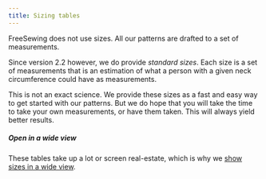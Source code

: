 ```yaml
---
title: Sizing tables
---
```


FreeSewing does not use sizes. All our patterns are drafted to a set of measurements.

Since version 2.2 however, we do provide _standard sizes_. Each size is a set of measurements that is an estimation of what a person with a given neck circumference could have as measurements.

This is not an exact science. We provide these sizes as a fast and easy way to get started with our patterns. But we do hope that you will take the time to take your own measurements, or have them taken. This will always yield better results.

<Tip>

##### Open in a wide view

These tables take up a lot or screen real-estate, which is why we
[show sizes in a wide view](/sizes/).

</Tip>
